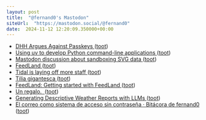 ```yaml
---
layout: post
title:  "@fernand0's Mastodon"
siteUrl:  "https://mastodon.social/@fernand0"
date:  2024-11-12 12:20:09.350000+00:00
---
```

*  [DHH Argues Against Passkeys ](https://daringfireball.net/linked/2024/10/17/dhh-argues-against-passkey) ([toot](https://mastodon.social/@fernand0/113469948516543503))
*  [Using uv to develop Python command-line applications ](https://til.simonwillison.net/python/uv-cli-app) ([toot](https://mastodon.social/@fernand0/113469825483418363))
*  [Mastodon discussion about sandboxing SVG data ](https://simonwillison.net/2024/Oct/26/svg-sandbox/#atom-everythin) ([toot](https://mastodon.social/@fernand0/113469536492891847))
*  [FeedLand ](https://feedland.org/?river=tru) ([toot](https://mastodon.social/@fernand0/113469284819013553))
*  [Tidal is laying off more staff ](https://www.theverge.com/2024/10/31/24284801/tidal-jack-dorsey-layoffs-repor) ([toot](https://mastodon.social/@fernand0/113468371435923149))
*  [Tilia gigantesca ](https://www.flickr.com/photos/fernand0/54123029398) ([toot](https://mastodon.social/@fernand0/113467664366270114))
*  [FeedLand: Getting started with FeedLand ](https://docs.feedland.com/gettingstarted.m) ([toot](https://mastodon.social/@fernand0/113467562844932338))
*  [Un regalo.  ](https://avecesunafoto.wordpress.com/2024/11/11/un-regalo-2) ([toot](https://mastodon.social/@fernand0/113465736464959981))
*  [Generating Descriptive Weather Reports with LLMs ](https://www.dbreunig.com/2024/10/29/generating-descriptive-weather-forecasts-with-llms.htm) ([toot](https://mastodon.social/@fernand0/113465632870142290))
*  [El correo como sistema de acceso sin contraseña · Bitácora de fernand0 ](http://blog.elmundoesimperfecto.com/2024/11/11/nuevas-tendencias-autenticacion) ([toot](https://mastodon.social/@fernand0/113465534121314828))
